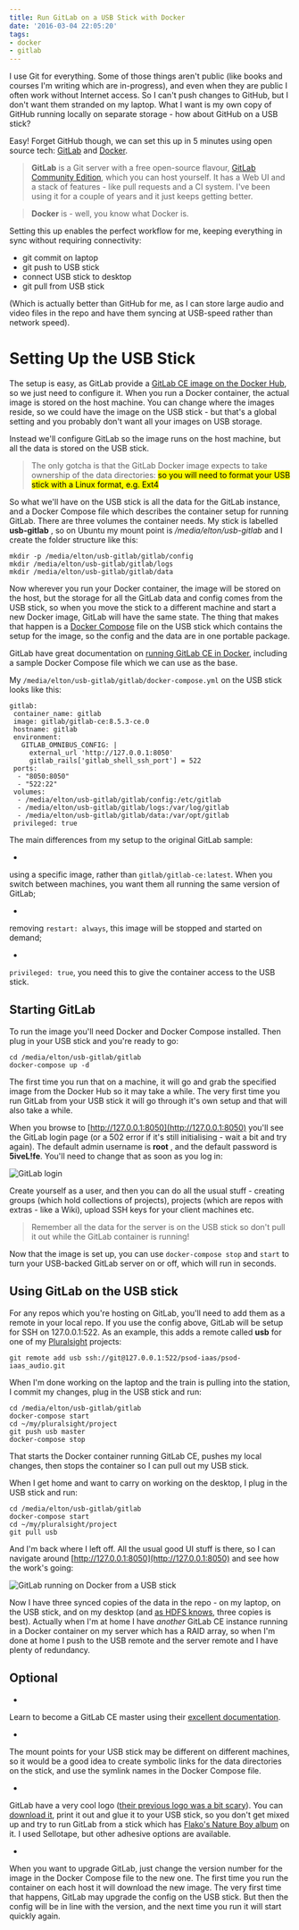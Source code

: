 ```yaml
---
title: Run GitLab on a USB Stick with Docker
date: '2016-03-04 22:05:20'
tags:
- docker
- gitlab
---
```


I use Git for everything. Some of those things aren't public (like books and courses I'm writing which are in-progress), and even when they are public I often work without Internet access. So I can't push changes to GitHub, but I don't want them stranded on my laptop. What I want is my own copy of GitHub running locally on separate storage - how about GitHub on a USB stick?

Easy! Forget GitHub though, we can set this up in 5 minutes using open source tech: [GitLab](https://about.gitlab.com/) and [Docker](https://www.docker.com/).

> **GitLab** is a Git server with a free open-source flavour, [GitLab Community Edition](https://about.gitlab.com/downloads/), which you can host yourself. It has a Web UI and a stack of features - like pull requests and a CI system. I've been using it for a couple of years and it just keeps getting better.

> **Docker** is - well, you know what Docker is.

Setting this up enables the perfect workflow for me, keeping everything in sync without requiring connectivity:

- git commit on laptop
- git push to USB stick
- connect USB stick to desktop
- git pull from USB stick

(Which is actually better than GitHub for me, as I can store large audio and video files in the repo and have them syncing at USB-speed rather than network speed).

# Setting Up the USB Stick

The setup is easy, as GitLab provide a [GitLab CE image on the Docker Hub](https://hub.docker.com/r/gitlab/gitlab-ce/), so we just need to configure it. When you run a Docker container, the actual image is stored on the host machine. You can change where the images reside, so we could have the image on the USB stick - but that's a global setting and you probably don't want all your images on USB storage.

Instead we'll configure GitLab so the image runs on the host machine, but all the data is stored on the USB stick.

> The only gotcha is that the GitLab Docker image expects to take ownership of the data directories: <mark>so you will need to format your USB stick with a Linux format, e.g. Ext4</mark>

So what we'll have on the USB stick is all the data for the GitLab instance, and a Docker Compose file which describes the container setup for running GitLab. There are three volumes the container needs. My stick is labelled **usb-gitlab** , so on Ubuntu my mount point is _/media/elton/usb-gitlab_ and I create the folder structure like this:

    mkdir -p /media/elton/usb-gitlab/gitlab/config
    mkdir /media/elton/usb-gitlab/gitlab/logs
    mkdir /media/elton/usb-gitlab/gitlab/data

Now wherever you run your Docker container, the image will be stored on the host, but the storage for all the GitLab data and config comes from the USB stick, so when you move the stick to a different machine and start a new Docker image, GitLab will have the same state. The thing that makes that happen is a [Docker Compose](https://docs.docker.com/compose/) file on the USB stick which contains the setup for the image, so the config and the data are in one portable package.

GitLab have great documentation on [running GitLab CE in Docker](http://doc.gitlab.com/omnibus/docker/README.html), including a sample Docker Compose file which we can use as the base.

My `/media/elton/usb-gitlab/gitlab/docker-compose.yml` on the USB stick looks like this:

    gitlab:
     container_name: gitlab
     image: gitlab/gitlab-ce:8.5.3-ce.0
     hostname: gitlab
     environment:
       GITLAB_OMNIBUS_CONFIG: |
         external_url 'http://127.0.0.1:8050'
         gitlab_rails['gitlab_shell_ssh_port'] = 522
     ports:
      - "8050:8050"
      - "522:22"
     volumes:
      - /media/elton/usb-gitlab/gitlab/config:/etc/gitlab
      - /media/elton/usb-gitlab/gitlab/logs:/var/log/gitlab
      - /media/elton/usb-gitlab/gitlab/data:/var/opt/gitlab
     privileged: true

The main differences from my setup to the original GitLab sample:

- 

using a specific image, rather than `gitlab/gitlab-ce:latest`. When you switch between machines, you want them all running the same version of GitLab;

- 

removing `restart: always`, this image will be stopped and started on demand;

- 

`privileged: true`, you need this to give the container access to the USB stick.

## Starting GitLab

To run the image you'll need Docker and Docker Compose installed. Then plug in your USB stick and you're ready to go:

    cd /media/elton/usb-gitlab/gitlab
    docker-compose up -d

The first time you run that on a machine, it will go and grab the specified image from the Docker Hub so it may take a while. The very first time you run GitLab from your USB stick it will go through it's own setup and that will also take a while.

When you browse to [http://127.0.0.1:8050](http://127.0.0.1:8050) you'll see the GitLab login page (or a 502 error if it's still initialising - wait a bit and try again). The default admin username is **root** , and the default password is **5iveL!fe**. You'll need to change that as soon as you log in:

![GitLab login](/content/images/2016/03/Screenshot-from-2016-03-04-21-43-57.png)

Create yourself as a user, and then you can do all the usual stuff - creating groups (which hold collections of projects), projects (which are repos with extras - like a Wiki), upload SSH keys for your client machines etc.

> Remember all the data for the server is on the USB stick so don't pull it out while the GitLab container is running!

Now that the image is set up, you can use `docker-compose stop` and `start` to turn your USB-backed GitLab server on or off, which will run in seconds.

## Using GitLab on the USB stick

For any repos which you're hosting on GitLab, you'll need to add them as a remote in your local repo. If you use the config above, GitLab will be setup for SSH on 127.0.0.1:522. As an example, this adds a remote called **usb** for one of my [Pluralsight](/l/ps-home) projects:

    git remote add usb ssh://git@127.0.0.1:522/psod-iaas/psod-iaas_audio.git

When I'm done working on the laptop and the train is pulling into the station, I commit my changes, plug in the USB stick and run:

    cd /media/elton/usb-gitlab/gitlab
    docker-compose start
    cd ~/my/pluralsight/project
    git push usb master
    docker-compose stop

That starts the Docker container running GitLab CE, pushes my local changes, then stops the container so I can pull out my USB stick.

When I get home and want to carry on working on the desktop, I plug in the USB stick and run:

    cd /media/elton/usb-gitlab/gitlab
    docker-compose start
    cd ~/my/pluralsight/project
    git pull usb

And I'm back where I left off. All the usual good UI stuff is there, so I can navigate around [http://127.0.0.1:8050](http://127.0.0.1:8050) and see how the work's going:

![GitLab running on Docker from a USB stick](/content/images/2016/03/gitlab-usb.png)

Now I have three synced copies of the data in the repo - on my laptop, on the USB stick, and on my desktop (and [as HDFS knows](http://hadoop.apache.org/docs/r1.2.1/hdfs_design.html#Data+Replication), three copies is best). Actually when I'm at home I have _another_ GitLab CE instance running in a Docker container on my server which has a RAID array, so when I'm done at home I push to the USB remote and the server remote and I have plenty of redundancy.

## Optional

- 

Learn to become a GitLab CE master using their [excellent documentation](http://doc.gitlab.com/ce/).

- 

The mount points for your USB stick may be different on different machines, so it would be a good idea to create symbolic links for the data directories on the stick, and use the symlink names in the Docker Compose file.

- 

GitLab have a very cool logo ([their previous logo was a bit scary](https://about.gitlab.com/2015/05/18/a-new-gitlab-logo/)). You can [download it](https://gitlab.com/gitlab-com/gitlab-artwork/tree/master), print it out and glue it to your USB stick, so you don't get mixed up and try to run GitLab from a stick which has [Flako's Nature Boy album](https://bleep.com/release/56839-flako-natureboy) on it. I used Sellotape, but other adhesive options are available.

- 

When you want to upgrade GitLab, just change the version number for the image in the Docker Compose file to the new one. The first time you run the container on each host it will download the new image. The very first time that happens, GitLab may upgrade the config on the USB stick. But then the config will be in line with the version, and the next time you run it will start quickly again.

<!--kg-card-end: markdown-->